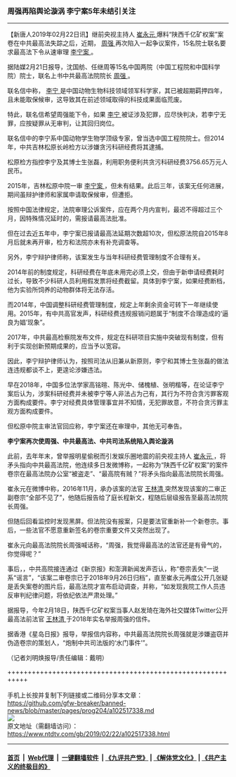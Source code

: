 ### 周强再陷舆论漩涡 李宁案5年未结引关注
------------------------

<div class="post_content">
 <p>
  【新唐人2019年02月22日讯】继前央视主持人
  <a href="https://www.ntdtv.com/gb/崔永元.htm">
   崔永元
  </a>
  爆料“陕西千亿矿权案”案卷在中共最高法失踪之后，近期，
  <a href="https://www.ntdtv.com/gb/周强.htm">
   周强
  </a>
  再次陷入一起争议案件，15名院士联名要求最高法下令从速审理
  <a href="https://www.ntdtv.com/gb/李宁案.htm">
   李宁案
  </a>
  。
 </p>
 <p>
  据陆媒2月21日报导，沈国舫、任继周等15名中国两院（中国工程院和中国科学院）院士，联名上书中共最高法院院长
  <a href="https://www.ntdtv.com/gb/周强.htm">
   周强
  </a>
  。
 </p>
 <p>
  联名信中称，
  <a href="https://www.ntdtv.com/gb/李宁.htm">
   李宁
  </a>
  是中国动物生物科技领域领军科学家，其已被超期羁押四年，且未能取保候审，这导致其在前述领域取得的科技成果面临荒废。
 </p>
 <p>
  特此，联名信希望周强能下令，如果
  <a href="https://www.ntdtv.com/gb/李宁.htm">
   李宁
  </a>
  被证涉及犯罪，应尽快判决，若李宁无罪，应按疑罪从无审判，让其回归岗位。
 </p>
 <p>
  联名信中的李宁系中国动物学生物学顶级专家，曾当选中国工程院院士。但2014年，中共吉林松原长岭检方以涉嫌贪污科研经费将其逮捕。
 </p>
 <p>
  松原检方指控李宁及其博士生张磊，利用职务便利共贪污科研经费3756.65万元人民币。
 </p>
 <p>
  2015年，吉林松原中院一审
  <a href="https://www.ntdtv.com/gb/李宁案.htm">
   李宁案
  </a>
  ，但未有结果。此后三年，该案无任何进展，期间虽辩护律师和家属申请取保候审，但遭拒。
 </p>
 <p>
  按照中国法律规定，法院审理公诉案件，应在两个月内宣判，最迟不得超过三个月，因特殊情况延时的，需报请最高法批准。
 </p>
 <p>
  但在过去近五年中，李宁案已报请最高法延期次数超10次，但松原法院自2015年8月后就未再开审，检方和法院亦未有补充调查等。
 </p>
 <p>
  另外，李宁辩护律师称，该案发生与当年科研经费管理制度不合理有关。
 </p>
 <p>
  2014年前的制度规定，科研经费在年底未用完必须上交，但由于新申请经费耗时过长，导致不少科研人员利用假发票将经费截留。具体到李宁案，如果经费断档，他为实验所饲养的动物群体将无法存活。
 </p>
 <p>
  而2014年，中国调整科研经费管理制度，规定上年剩余资金可转下一年继续使用。2015年，有中共高官发声，科研经费违规报销问题属于“制度不合理造成的‘逼良为娼’现象”。
 </p>
 <p>
  2017年，中共最高检察院发布文件，规定在科研项目实施中突破现有制度，但有利于实现创新预期成果的，应当予以宽容。
 </p>
 <p>
  因此，李宁辩护律师认为，按照司法从旧兼从新原则，李宁和其博士生张磊的做法连违规都谈不上，更遑论涉嫌违法。
 </p>
 <p>
  早在2018年，中国多位法学家高铭暄、陈光中、储槐植、张明楷等，在论证李宁案后认为，涉案科研经费并未被李宁等人非法占为己有，其行为不符合贪污罪客观方面构成要件。李宁对经费具体管理事宜并不知情，无犯罪故意，不符合贪污罪主观方面构成要件。
 </p>
 <p>
  但松原中院主审法官回应称，李宁案还在审理中，其他无可奉告。
 </p>
 <p>
  <strong>
   李宁案再次使周强、中共最高法、中共司法系统陷入舆论漩涡
  </strong>
 </p>
 <p>
  此前，去年年末，曾举报明星偷税而引发娱乐圈地震的前央视主持人
  <a href="https://www.ntdtv.com/gb/崔永元.htm">
   崔永元
  </a>
  ，将矛头指向中共最高法院，他连续多日发微博称，一起称为“陕西千亿矿权案”的案件卷宗在最高法院办公室“被盗走”、“最高院有贼？”将矛头指向最高法院院长周强。
 </p>
 <p>
  崔永元在微博中称，2016年11月，承办该案的法官
  <a href="https://www.ntdtv.com/gb/王林清.htm">
   王林清
  </a>
  突然发现该案的二审正副卷宗“全部不见了”，他随后报告给了庭长程新文，程随后层级报告至最高法院院长周强。
 </p>
 <p>
  但随后回看监控时发现黑屏。但法院没有报案，只是要法官重新补一个新卷宗。事后，一些法官不愿意重新签名的卷宗重要文件又突然出现了。
 </p>
 <p>
  崔永元向最高法院院长周强喊话称，“周强，我觉得最高法的法官还是有骨气的，你觉得呢？”
 </p>
 <p>
  事后，，中共高院接连通过《新京报》和澎湃新闻发声否认，称“卷宗丢失”一说系“谣言”，“该案二审卷宗已于2018年9月26日归档”，直至崔永元再度公开几张疑是丢失案卷的图片后，最高法院才宣布启动调查，并称，“如发现我院工作人员违反审判纪律问题，将依纪依法严肃处理。”
 </p>
 <p>
  据报导，今年2月18日，陕西千亿矿权案当事人赵发琦在海外社交媒体Twitter公开最高法前法官
  <a href="https://www.ntdtv.com/gb/王林清.htm">
   王林清
  </a>
  于2018年实名举报周强的信件。
 </p>
 <p>
  据香港《星岛日报》报导，举报信内容称，中共最高法院院长周强就是涉嫌盗窃并伪造卷宗的策划人，“炮制中共司法版的‘水门事件’”。
 </p>
 <p>
  （记者刘明焕报导/责任编辑：戴明）
 </p>
 <div class="single_ad">
 </div>
</div>

+++++++++++++++++++++++++++++++++++++++++++++++++++++++++++<br/><br/>
手机上长按并复制下列链接或二维码分享本文章：<br/>
https://github.com/gfw-breaker/banned-news/blob/master/pages/prog204/a102517338.md <br/>
<a href='https://github.com/gfw-breaker/banned-news/blob/master/pages/prog204/a102517338.md'><img src='https://github.com/gfw-breaker/banned-news/blob/master/pages/prog204/a102517338.md.png'/></a> <br/>
原文地址（需翻墙访问）：https://www.ntdtv.com/gb/2019/02/22/a102517338.html


------------------------
#### [首页](https://github.com/gfw-breaker/banned-news/blob/master/README.md) &nbsp;|&nbsp; [Web代理](https://github.com/labour-camp/helloworld) &nbsp;|&nbsp; [一键翻墙软件](https://github.com/gfw-breaker/nogfw/blob/master/README.md) &nbsp;| [《九评共产党》](https://github.com/gfw-breaker/9ping.md/blob/master/README.md#九评之一评共产党是什么) | [《解体党文化》](https://github.com/gfw-breaker/jtdwh.md/blob/master/README.md) | [《共产主义的终极目的》](https://github.com/gfw-breaker/gczydzjmd.md/blob/master/README.md)

